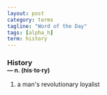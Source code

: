 ```yaml
---
layout: post
category: terms
tagline: "Word of the Day"
tags: [alpha_h]
term: history
---
```


<h3>History<br/> <small>&mdash; n. (his<span>&middot;</span>to<span>&middot;</span>ry)</small></h3>
<p><ol>
<li>a man's revolutionary loyalist</li>
</ol></p>
